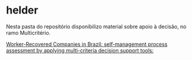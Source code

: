 # helder
Nesta pasta do repositório disponibilizo material sobre apoio à decisão, no ramo Multicritério.

[Worker-Recovered Companies in Brazil: self-management process assessment by applying multi-criteria decision support tools:](https://www.researchgate.net/publication/318656900_Worker-Recovered_Companies_in_Brazil_self-management_process_assessment_by_applying_multi-criteria_decision_support_tools)
